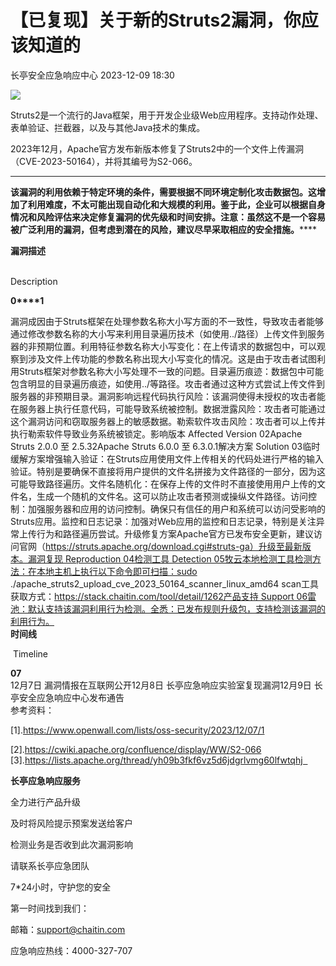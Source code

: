 #  【已复现】关于新的Struts2漏洞，你应该知道的   
 长亭安全应急响应中心   2023-12-09 18:30  
  
![](https://mmbiz.qpic.cn/sz_mmbiz_png/FOh11C4BDicSI8cibQmkEPEOhcqLJ1iajQEWVdH1A8eicwx6V4sASEcDVFOqwcIdAKoO4PZfIcEVnByJqX6S7uvDng/640?wx_fmt=png&from=appmsg "")  
  
  
Struts2是一个流行的Java框架，用于开发企业级Web应用程序。支持动作处理、表单验证、拦截器，以及与其他Java技术的集成。  
  
  
2023年12月，Apache官方发布新版本修复了Struts2中的一个文件上传漏洞（CVE-2023-50164），并将其编号为S2-066。  
  
****  
**该漏洞的利用依赖于特定环境的条件，需要根据不同环境定制化攻击数据包。这增加了利用难度，不太可能出现自动化和大规模的利用。鉴于此，企业可以根据自身情况和风险评估来决定修复漏洞的优先级和时间安排。注意：虽然这不是一个容易被广泛利用的漏洞，但考虑到潜在的风险，建议尽早采取相应的安全措施。******  
  
  
**漏洞描述**  
  
   
Description   
  
  
  
**0****1**  
  
漏洞成因由于Struts框架在处理参数名称大小写方面的不一致性，导致攻击者能够通过修改参数名称的大小写来利用目录遍历技术（如使用../路径）上传文件到服务器的非预期位置。利用特征参数名称大小写变化：在上传请求的数据包中，可以观察到涉及文件上传功能的参数名称出现大小写变化的情况。这是由于攻击者试图利用Struts框架对参数名称大小写处理不一致的问题。目录遍历痕迹：数据包中可能包含明显的目录遍历痕迹，如使用../等路径。攻击者通过这种方式尝试上传文件到服务器的非预期目录。漏洞影响远程代码执行风险：该漏洞使得未授权的攻击者能在服务器上执行任意代码，可能导致系统被控制。数据泄露风险：攻击者可能通过这个漏洞访问和窃取服务器上的敏感数据。勒索软件攻击风险：攻击者可以上传并执行勒索软件导致业务系统被锁定。影响版本 Affected Version 02Apache Struts 2.0.0 至 2.5.32Apache Struts 6.0.0 至 6.3.0.1解决方案 Solution 03临时缓解方案增强输入验证：在Struts应用使用文件上传相关的代码处进行严格的输入验证。特别是要确保不直接将用户提供的文件名拼接为文件路径的一部分，因为这可能导致路径遍历。文件名随机化：在保存上传的文件时不直接使用用户上传的文件名，生成一个随机的文件名。这可以防止攻击者预测或操纵文件路径。访问控制：加强服务器和应用的访问控制。确保只有信任的用户和系统可以访问受影响的Struts应用。监控和日志记录：加强对Web应用的监控和日志记录，特别是关注异常上传行为和路径遍历尝试。升级修复方案Apache官方已发布安全更新，建议访问官网（https://struts.apache.org/download.cgi#struts-ga）升级至最新版本。漏洞复现 Reproduction 04检测工具 Detection 05牧云本地检测工具检测方法：在本地主机上执行以下命令即可扫描：sudo ./apache_struts2_upload_cve_2023_50164_scanner_linux_amd64 scan工具获取方式：https://stack.chaitin.com/tool/detail/1262产品支持 Support 06雷池：默认支持该漏洞利用行为检测。全悉：已发布规则升级包，支持检测该漏洞的利用行为。  
**时间线**  
  
 Timeline   
  
  
  
**07**  
12月7日 漏洞情报在互联网公开12月8日 长亭应急响应实验室复现漏洞12月9日 长亭安全应急响应中心发布通告  
参考资料：  
  
[1].https://www.openwall.com/lists/oss-security/2023/12/07/1  
  
[2].https://cwiki.apache.org/confluence/display/WW/S2-066  
[3].https://lists.apache.org/thread/yh09b3fkf6vz5d6jdgrlvmg60lfwtqhj    
  
  
**长亭应急响应服务**  
  
  
  
  
全力进行产品升级  
  
及时将风险提示预案发送给客户  
  
检测业务是否收到此次漏洞影响  
  
请联系长亭应急团队  
  
7*24小时，守护您的安全  
  
  
第一时间找到我们：  
  
邮箱：support@chaitin.com  
  
应急响应热线：4000-327-707  
  
